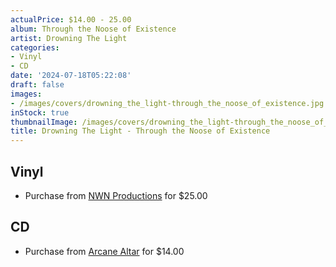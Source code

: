 ```yaml
---
actualPrice: $14.00 - 25.00
album: Through the Noose of Existence
artist: Drowning The Light
categories:
- Vinyl
- CD
date: '2024-07-18T05:22:08'
draft: false
images:
- /images/covers/drowning_the_light-through_the_noose_of_existence.jpg
inStock: true
thumbnailImage: /images/covers/drowning_the_light-through_the_noose_of_existence-thumb.jpg
title: Drowning The Light - Through the Noose of Existence
---
```


## Vinyl
* Purchase from [NWN Productions](http://shop.nwnprod.com/index.php?route=product/product&path=75&product_id=52263&sort=pd.name&order=ASC) for $25.00
## CD
* Purchase from [Arcane Altar](https://arcanealtar.bigcartel.com/product/drowning-the-light-through-the-noose-of-existence-cd) for $14.00
